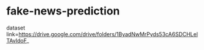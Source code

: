 # fake-news-prediction
dataset link=https://drive.google.com/drive/folders/1ByadNwMrPyds53cA6SDCHLelTAvIdoF_
